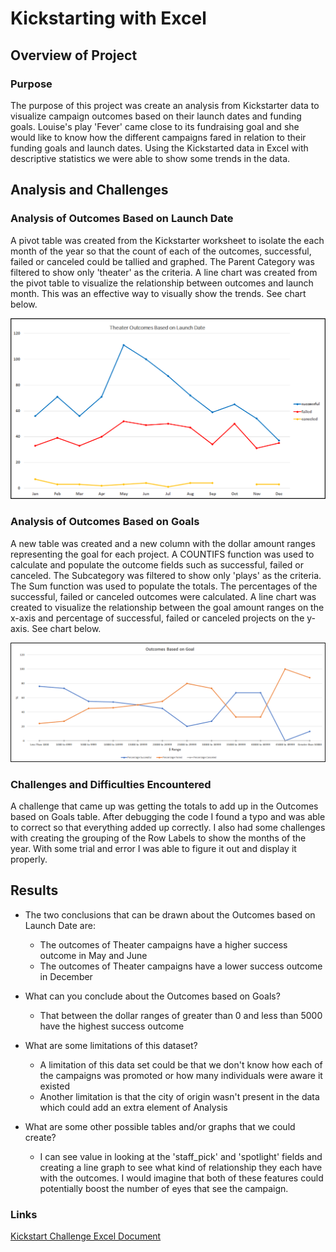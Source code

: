 # Kickstarting with Excel

## Overview of Project

### Purpose

The purpose of this project was create an analysis from Kickstarter data to visualize campaign outcomes based on their launch dates and funding goals. Louise's play 'Fever' came close to its fundraising goal and she would like to know how the different campaigns fared in relation to their funding goals and launch dates. Using the Kickstarted data in Excel with descriptive statistics we were able to show some trends in the data.

## Analysis and Challenges

### Analysis of Outcomes Based on Launch Date

A pivot table was created from the Kickstarter worksheet to isolate the each month of the year so that the count of each of the outcomes, successful, failed or canceled could be tallied and graphed. The Parent Category was filtered to show only 'theater' as the criteria. A line chart was created from the pivot table to visualize the relationship between outcomes and launch month. This was an effective way to visually show the trends. See chart below.

![Theater Outcomes vs Launch:](resources/Theater_Outcomes_vs_Launch.png)

### Analysis of Outcomes Based on Goals

A new table was created and a new column with the dollar amount ranges representing the goal for each project. A COUNTIFS function was used to calculate and populate the outcome fields such as successful, failed or canceled. The Subcategory was filtered to show only 'plays' as the criteria. The Sum function was used to populate the totals. The percentages of the successful, failed or canceled outcomes were calculated. A line chart was created to visualize the relationship between the goal amount ranges on the x-axis and percentage of successful, failed or canceled projects on the y-axis. See chart below.

![Outcomes vs Goals](resources/Outcomes_vs_Goals.png)

### Challenges and Difficulties Encountered

A challenge that came up was getting the totals to add up in the Outcomes based on Goals table. After debugging the code I found a typo and was able to correct so that everything added up correctly. I also had some challenges with creating the grouping of the Row Labels to show the months of the year. With some trial and error I was able to figure it out and display it properly.

## Results

- The two conclusions that can be drawn about the Outcomes based on Launch Date are:
    - The outcomes of Theater campaigns have a higher success outcome in May and June
    - The outcomes of Theater campaigns have a lower success outcome in December

- What can you conclude about the Outcomes based on Goals?
    - That between the dollar ranges of greater than 0 and less than 5000 have the highest success outcome

- What are some limitations of this dataset?
  - A limitation of this data set could be that we don't know how each of the campaigns was promoted or how many individuals were aware it existed
  - Another limitation is that the city of origin wasn't present in the data which could add an extra element of Analysis

- What are some other possible tables and/or graphs that we could create?
  - I can see value in looking at the 'staff_pick' and 'spotlight' fields and creating a line graph to see what kind of relationship they each have with the outcomes. I would imagine that both of these features could potentially boost the number of eyes that see the campaign.
  
### Links
[Kickstart Challenge Excel Document](Kickstarter_Challenge.xlsx)

